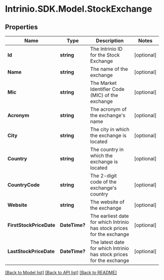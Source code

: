 # Intrinio.SDK.Model.StockExchange
## Properties

Name | Type | Description | Notes
------------ | ------------- | ------------- | -------------
**Id** | **string** | The Intrinio ID for the Stock Exchange | [optional] 
**Name** | **string** | The name of the exchange | [optional] 
**Mic** | **string** | The Market Identifier Code (MIC) of the exchange | [optional] 
**Acronym** | **string** | The acronym of the exchange&#39;s name | [optional] 
**City** | **string** | The city in which the exchange is located | [optional] 
**Country** | **string** | The country in which the exchange is located | [optional] 
**CountryCode** | **string** | The 2-digit code of the exchange&#39;s country | [optional] 
**Website** | **string** | The website of the exchange | [optional] 
**FirstStockPriceDate** | **DateTime?** | The earliest date for which Intrinio has stock prices for the exchange | [optional] 
**LastStockPriceDate** | **DateTime?** | The latest date for which Intrinio has stock prices for the exchange | [optional] 

[[Back to Model list]](../README.md#documentation-for-models) [[Back to API list]](../README.md#documentation-for-api-endpoints) [[Back to README]](../README.md)

